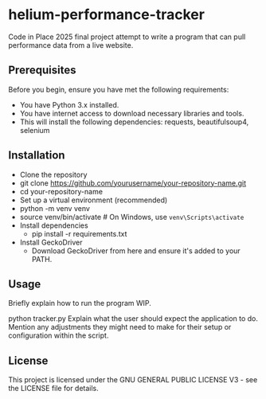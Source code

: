 # helium-performance-tracker
Code in Place 2025 final project attempt to write a program that can pull performance data from a live website.

## Prerequisites
Before you begin, ensure you have met the following requirements:

- You have Python 3.x installed.
- You have internet access to download necessary libraries and tools.
- This will install the following dependencies: requests, beautifulsoup4, selenium

## Installation
- Clone the repository
- git clone https://github.com/yourusername/your-repository-name.git
- cd your-repository-name
- Set up a virtual environment (recommended)
- python -m venv venv
- source venv/bin/activate  # On Windows, use `venv\Scripts\activate`
- Install dependencies
  - pip install -r requirements.txt
- Install GeckoDriver
  - Download GeckoDriver from here and ensure it's added to your PATH.

## Usage
Briefly explain how to run the program WIP.

python tracker.py
Explain what the user should expect the application to do. Mention any adjustments they might need to make for their setup or configuration within the script.

## License
This project is licensed under the GNU GENERAL PUBLIC LICENSE V3 - see the LICENSE file for details.